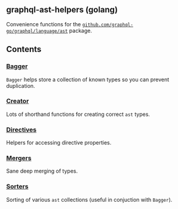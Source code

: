graphql-ast-helpers (golang)
---

Convenience functions for the [`github.com/graphql-go/graphql/language/ast`](https://godoc.org/github.com/graphql-go/graphql/language/ast) package.

## Contents

### [**Bagger**](https://godoc.org/github.com/Fanatics/graphql-ast-helpers/bagger)
`Bagger` helps store a collection of known types so you can prevent duplication.

### [**Creator**](https://godoc.org/github.com/Fanatics/graphql-ast-helpers/creates)
Lots of shorthand functions for creating correct `ast` types.

### [**Directives**](https://godoc.org/github.com/Fanatics/graphql-ast-helpers/directives)
Helpers for accessing directive properties.

### [**Mergers**](https://godoc.org/github.com/Fanatics/graphql-ast-helpers/mergers)
Sane deep merging of types.

### [**Sorters**](https://godoc.org/github.com/Fanatics/graphql-ast-helpers/sorters)
Sorting of various `ast` collections (useful in conjuction with `Bagger`).